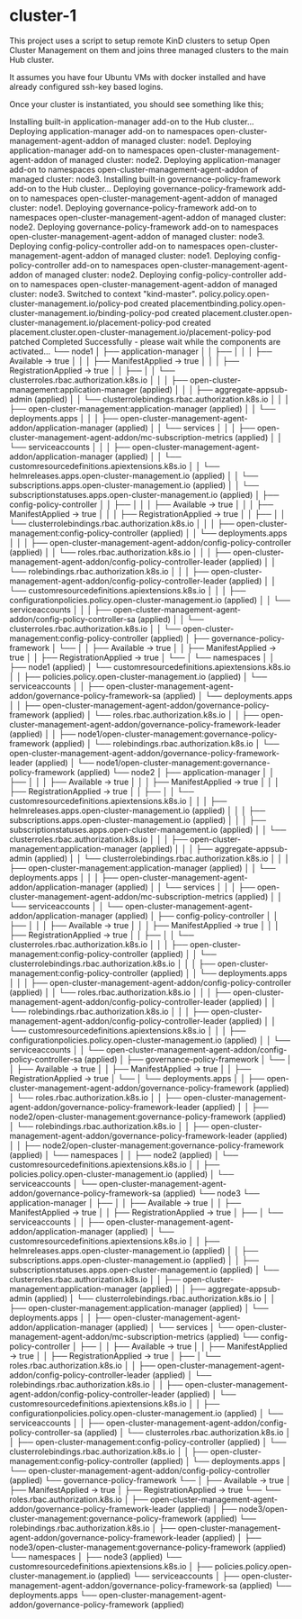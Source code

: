 # cluster-1

This project uses a script to setup remote KinD clusters
to setup Open Cluster Management on them and joins three
managed clusters to the main Hub cluster.

It assumes you have four Ubuntu VMs with docker installed
and have already configured ssh-key based logins.  

Once your cluster is instantiated, you should see something
 like this;

 Installing built-in application-manager add-on to the Hub cluster...
Deploying application-manager add-on to namespaces open-cluster-management-agent-addon of managed cluster: node1.
Deploying application-manager add-on to namespaces open-cluster-management-agent-addon of managed cluster: node2.
Deploying application-manager add-on to namespaces open-cluster-management-agent-addon of managed cluster: node3.
Installing built-in governance-policy-framework add-on to the Hub cluster...
Deploying governance-policy-framework add-on to namespaces open-cluster-management-agent-addon of managed cluster: node1.
Deploying governance-policy-framework add-on to namespaces open-cluster-management-agent-addon of managed cluster: node2.
Deploying governance-policy-framework add-on to namespaces open-cluster-management-agent-addon of managed cluster: node3.
Deploying config-policy-controller add-on to namespaces open-cluster-management-agent-addon of managed cluster: node1.
Deploying config-policy-controller add-on to namespaces open-cluster-management-agent-addon of managed cluster: node2.
Deploying config-policy-controller add-on to namespaces open-cluster-management-agent-addon of managed cluster: node3.
Switched to context "kind-master".
policy.policy.open-cluster-management.io/policy-pod created
placementbinding.policy.open-cluster-management.io/binding-policy-pod created
placement.cluster.open-cluster-management.io/placement-policy-pod created
placement.cluster.open-cluster-management.io/placement-policy-pod patched
Completed Successfully - please wait while the components are activated...
<ManagedCluster>
└── node1
│   ├── application-manager
│   │   ├── <Status>
│   │   │   ├── Available -> true
│   │   │   ├── ManifestApplied -> true
│   │   │   ├── RegistrationApplied -> true
│   │   ├── <ManifestWork>
│   │       └── clusterroles.rbac.authorization.k8s.io
│   │       │   ├── open-cluster-management:application-manager (applied)
│   │       │   ├── aggregate-appsub-admin (applied)
│   │       └── clusterrolebindings.rbac.authorization.k8s.io
│   │       │   ├── open-cluster-management:application-manager (applied)
│   │       └── deployments.apps
│   │       │   ├── open-cluster-management-agent-addon/application-manager (applied)
│   │       └── services
│   │       │   ├── open-cluster-management-agent-addon/mc-subscription-metrics (applied)
│   │       └── serviceaccounts
│   │       │   ├── open-cluster-management-agent-addon/application-manager (applied)
│   │       └── customresourcedefinitions.apiextensions.k8s.io
│   │           └── helmreleases.apps.open-cluster-management.io (applied)
│   │           └── subscriptions.apps.open-cluster-management.io (applied)
│   │           └── subscriptionstatuses.apps.open-cluster-management.io (applied)
│   ├── config-policy-controller
│   │   ├── <Status>
│   │   │   ├── Available -> true
│   │   │   ├── ManifestApplied -> true
│   │   │   ├── RegistrationApplied -> true
│   │   ├── <ManifestWork>
│   │       └── clusterrolebindings.rbac.authorization.k8s.io
│   │       │   ├── open-cluster-management:config-policy-controller (applied)
│   │       └── deployments.apps
│   │       │   ├── open-cluster-management-agent-addon/config-policy-controller (applied)
│   │       └── roles.rbac.authorization.k8s.io
│   │       │   ├── open-cluster-management-agent-addon/config-policy-controller-leader (applied)
│   │       └── rolebindings.rbac.authorization.k8s.io
│   │       │   ├── open-cluster-management-agent-addon/config-policy-controller-leader (applied)
│   │       └── customresourcedefinitions.apiextensions.k8s.io
│   │       │   ├── configurationpolicies.policy.open-cluster-management.io (applied)
│   │       └── serviceaccounts
│   │       │   ├── open-cluster-management-agent-addon/config-policy-controller-sa (applied)
│   │       └── clusterroles.rbac.authorization.k8s.io
│   │           └── open-cluster-management:config-policy-controller (applied)
│   ├── governance-policy-framework
│       └── <Status>
│       │   ├── Available -> true
│       │   ├── ManifestApplied -> true
│       │   ├── RegistrationApplied -> true
│       └── <ManifestWork>
│           └── namespaces
│           │   ├── node1 (applied)
│           └── customresourcedefinitions.apiextensions.k8s.io
│           │   ├── policies.policy.open-cluster-management.io (applied)
│           └── serviceaccounts
│           │   ├── open-cluster-management-agent-addon/governance-policy-framework-sa (applied)
│           └── deployments.apps
│           │   ├── open-cluster-management-agent-addon/governance-policy-framework (applied)
│           └── roles.rbac.authorization.k8s.io
│           │   ├── open-cluster-management-agent-addon/governance-policy-framework-leader (applied)
│           │   ├── node1/open-cluster-management:governance-policy-framework (applied)
│           └── rolebindings.rbac.authorization.k8s.io
│               └── open-cluster-management-agent-addon/governance-policy-framework-leader (applied)
│               └── node1/open-cluster-management:governance-policy-framework (applied)
└── node2
│   ├── application-manager
│   │   ├── <Status>
│   │   │   ├── Available -> true
│   │   │   ├── ManifestApplied -> true
│   │   │   ├── RegistrationApplied -> true
│   │   ├── <ManifestWork>
│   │       └── customresourcedefinitions.apiextensions.k8s.io
│   │       │   ├── helmreleases.apps.open-cluster-management.io (applied)
│   │       │   ├── subscriptions.apps.open-cluster-management.io (applied)
│   │       │   ├── subscriptionstatuses.apps.open-cluster-management.io (applied)
│   │       └── clusterroles.rbac.authorization.k8s.io
│   │       │   ├── open-cluster-management:application-manager (applied)
│   │       │   ├── aggregate-appsub-admin (applied)
│   │       └── clusterrolebindings.rbac.authorization.k8s.io
│   │       │   ├── open-cluster-management:application-manager (applied)
│   │       └── deployments.apps
│   │       │   ├── open-cluster-management-agent-addon/application-manager (applied)
│   │       └── services
│   │       │   ├── open-cluster-management-agent-addon/mc-subscription-metrics (applied)
│   │       └── serviceaccounts
│   │           └── open-cluster-management-agent-addon/application-manager (applied)
│   ├── config-policy-controller
│   │   ├── <Status>
│   │   │   ├── Available -> true
│   │   │   ├── ManifestApplied -> true
│   │   │   ├── RegistrationApplied -> true
│   │   ├── <ManifestWork>
│   │       └── clusterroles.rbac.authorization.k8s.io
│   │       │   ├── open-cluster-management:config-policy-controller (applied)
│   │       └── clusterrolebindings.rbac.authorization.k8s.io
│   │       │   ├── open-cluster-management:config-policy-controller (applied)
│   │       └── deployments.apps
│   │       │   ├── open-cluster-management-agent-addon/config-policy-controller (applied)
│   │       └── roles.rbac.authorization.k8s.io
│   │       │   ├── open-cluster-management-agent-addon/config-policy-controller-leader (applied)
│   │       └── rolebindings.rbac.authorization.k8s.io
│   │       │   ├── open-cluster-management-agent-addon/config-policy-controller-leader (applied)
│   │       └── customresourcedefinitions.apiextensions.k8s.io
│   │       │   ├── configurationpolicies.policy.open-cluster-management.io (applied)
│   │       └── serviceaccounts
│   │           └── open-cluster-management-agent-addon/config-policy-controller-sa (applied)
│   ├── governance-policy-framework
│       └── <Status>
│       │   ├── Available -> true
│       │   ├── ManifestApplied -> true
│       │   ├── RegistrationApplied -> true
│       └── <ManifestWork>
│           └── deployments.apps
│           │   ├── open-cluster-management-agent-addon/governance-policy-framework (applied)
│           └── roles.rbac.authorization.k8s.io
│           │   ├── open-cluster-management-agent-addon/governance-policy-framework-leader (applied)
│           │   ├── node2/open-cluster-management:governance-policy-framework (applied)
│           └── rolebindings.rbac.authorization.k8s.io
│           │   ├── open-cluster-management-agent-addon/governance-policy-framework-leader (applied)
│           │   ├── node2/open-cluster-management:governance-policy-framework (applied)
│           └── namespaces
│           │   ├── node2 (applied)
│           └── customresourcedefinitions.apiextensions.k8s.io
│           │   ├── policies.policy.open-cluster-management.io (applied)
│           └── serviceaccounts
│               └── open-cluster-management-agent-addon/governance-policy-framework-sa (applied)
└── node3
    └── application-manager
    │   ├── <Status>
    │   │   ├── Available -> true
    │   │   ├── ManifestApplied -> true
    │   │   ├── RegistrationApplied -> true
    │   ├── <ManifestWork>
    │       └── serviceaccounts
    │       │   ├── open-cluster-management-agent-addon/application-manager (applied)
    │       └── customresourcedefinitions.apiextensions.k8s.io
    │       │   ├── helmreleases.apps.open-cluster-management.io (applied)
    │       │   ├── subscriptions.apps.open-cluster-management.io (applied)
    │       │   ├── subscriptionstatuses.apps.open-cluster-management.io (applied)
    │       └── clusterroles.rbac.authorization.k8s.io
    │       │   ├── open-cluster-management:application-manager (applied)
    │       │   ├── aggregate-appsub-admin (applied)
    │       └── clusterrolebindings.rbac.authorization.k8s.io
    │       │   ├── open-cluster-management:application-manager (applied)
    │       └── deployments.apps
    │       │   ├── open-cluster-management-agent-addon/application-manager (applied)
    │       └── services
    │           └── open-cluster-management-agent-addon/mc-subscription-metrics (applied)
    └── config-policy-controller
    │   ├── <Status>
    │   │   ├── Available -> true
    │   │   ├── ManifestApplied -> true
    │   │   ├── RegistrationApplied -> true
    │   ├── <ManifestWork>
    │       └── roles.rbac.authorization.k8s.io
    │       │   ├── open-cluster-management-agent-addon/config-policy-controller-leader (applied)
    │       └── rolebindings.rbac.authorization.k8s.io
    │       │   ├── open-cluster-management-agent-addon/config-policy-controller-leader (applied)
    │       └── customresourcedefinitions.apiextensions.k8s.io
    │       │   ├── configurationpolicies.policy.open-cluster-management.io (applied)
    │       └── serviceaccounts
    │       │   ├── open-cluster-management-agent-addon/config-policy-controller-sa (applied)
    │       └── clusterroles.rbac.authorization.k8s.io
    │       │   ├── open-cluster-management:config-policy-controller (applied)
    │       └── clusterrolebindings.rbac.authorization.k8s.io
    │       │   ├── open-cluster-management:config-policy-controller (applied)
    │       └── deployments.apps
    │           └── open-cluster-management-agent-addon/config-policy-controller (applied)
    └── governance-policy-framework
        └── <Status>
        │   ├── Available -> true
        │   ├── ManifestApplied -> true
        │   ├── RegistrationApplied -> true
        └── <ManifestWork>
            └── roles.rbac.authorization.k8s.io
            │   ├── open-cluster-management-agent-addon/governance-policy-framework-leader (applied)
            │   ├── node3/open-cluster-management:governance-policy-framework (applied)
            └── rolebindings.rbac.authorization.k8s.io
            │   ├── open-cluster-management-agent-addon/governance-policy-framework-leader (applied)
            │   ├── node3/open-cluster-management:governance-policy-framework (applied)
            └── namespaces
            │   ├── node3 (applied)
            └── customresourcedefinitions.apiextensions.k8s.io
            │   ├── policies.policy.open-cluster-management.io (applied)
            └── serviceaccounts
            │   ├── open-cluster-management-agent-addon/governance-policy-framework-sa (applied)
            └── deployments.apps
                └── open-cluster-management-agent-addon/governance-policy-framework (applied)
 